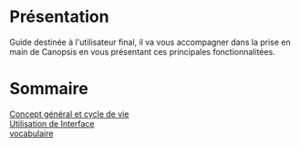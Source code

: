 # Présentation

Guide destinée à l'utilisateur final, il va vous accompagner dans la prise en main de Canopsis en vous présentant ces principales fonctionnalitées.  

# Sommaire

[Concept général et cycle de vie](concepts/index.md)  
[Utilisation de Interface](interface/index.md)  
[vocabulaire](vocabulaire/index.md)  
